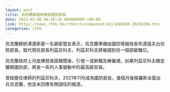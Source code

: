 ```yaml
---
layout: post
title: 烏克蘭據報將撤換國防部長
date: 2023-02-06 09:58:26.000000000 +08:00
link: https://news.rthk.hk/rthk/ch/component/k2/1686650-20230206.htm
categories: rthk
---
```


烏克蘭總統澤連斯基一名親密盟友表示，烏克蘭準備由國防情報局長布達諾夫出任防部長，取代現任部長列茲尼科夫，列茲尼科夫將被調到另一個部級職位。

烏克蘭政府上月底爆發貪腐醜聞後，引發一波辭職及解僱潮，如果列茲尼科夫確定離開國防部，將是一系列人事變動中的最高級官員。

曾經擔任律師的列茲尼科夫，2021年11月成為國防部長，幾個月後俄羅斯全面出兵烏克蘭，他並未回應有關調任的報道。
